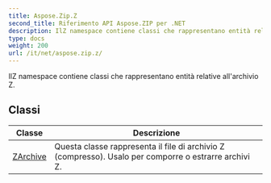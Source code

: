 ```yaml
---
title: Aspose.Zip.Z
second_title: Riferimento API Aspose.ZIP per .NET
description: IlZ namespace contiene classi che rappresentano entità relative allarchivio Z.
type: docs
weight: 200
url: /it/net/aspose.zip.z/
---
```

IlZ namespace contiene classi che rappresentano entità relative all'archivio Z.

## Classi

| Classe | Descrizione |
| --- | --- |
| [ZArchive](./zarchive/) | Questa classe rappresenta il file di archivio Z (compresso). Usalo per comporre o estrarre archivi Z. |


